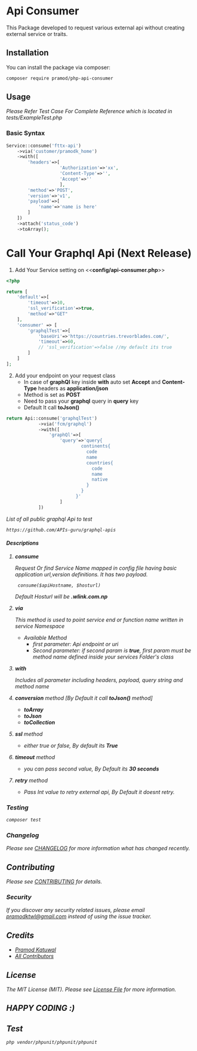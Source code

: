 # Api Consumer


This Package developed to request various external api without creating external service or traits.

## Installation

You can install the package via composer:

```bash
composer require pramod/php-api-consumer
```

## Usage

<i>Please Refer Test Case For Complete Reference which is located in tests/ExampleTest.php</i>

### Basic Syntax
```php
Service::consume('fttx-api')
    ->via('customer/pramodk_home')
    ->with([
        'headers'=>[
                    'Authorization'=>'xx',
                    'Content-Type'=>'',
                    'Accept'=>''
                    ],
        'method'=>'POST',
        'version'=>'v1',
        'payload'=>[
            'name'=>'name is here'
        ]
    ])
    ->attach('status_code')
    ->toArray();
```


# Call Your **Graphql** Api (**Next Release**)

1. Add Your Service setting on <<**config/api-consumer.php**>>
```php
<?php

return [
    'default'=>[
        'timeout'=>10,
        'ssl_verification'=>true,
        'method'=>"GET"
    ],
    'consumer' => [
        'graphqlTest'=>[
            'baseUri'=>'https://countries.trevorblades.com/',
            'timeout'=>60,
            // 'ssl_verification'=>false //my default its true
        ]
    ]
];

```

2.  Add your endpoint on your request class
    + In case of **graphQl** key inside **with** auto set **Accept** and **Content-Type** headers as **application/json**
    + Method is set as **POST**
    + Need to pass your **graphql** query in **query** key
    + Default It call **toJson()**
```php
return Api::consume('graphqlTest')
            ->via('fcm/graphql')
            ->with([
                'graphQl'=>[
                    'query'=>'query{
                            continents{
                              code
                              name
                              countries{
                                code
                                name
                                native
                              }
                            }
                          }'
                    ]
            ])
```

<i>List of all public graphql Api to test </l>
```
https://github.com/APIs-guru/graphql-apis
```
#### Descriptions
1. **consume**
    
    Request Or find Service Name mapped in config file having basic application url,version definitions. It has two payload.
    
        consume($apiHostname, $hosturl)
    
    Default Hosturl will be **.wlink.com.np**

2.  **via**

    This method is used to point service end or function name written in service Namespace
    +  Available Method
        +   first parameter: <i>Api endpoint or uri</i>
        +   Second parameter: <i>if second param is **true**, first param must be method name defined inside your services Folder's class</i>

3.  **with**

    Includes all parameter including headers, payload, query string and method name

4.  **conversion** method [By Default it call **toJson()** method]
    +   **toArray**
    +   **toJson**
    +   **toCollection**
5.  **ssl** method 
    +   either true or false, By default its **True**
6.  **timeout** method 
    +   you can pass second value, By Default its **30 seconds**
7.  **retry** method 
    +   Pass Int value to retry external api, By Default it doesnt retry.

### Testing

``` bash
composer test
```

### Changelog

Please see [CHANGELOG](CHANGELOG.md) for more information what has changed recently.

## Contributing

Please see [CONTRIBUTING](CONTRIBUTING.md) for details.

### Security

If you discover any security related issues, please email pramodktwl@gmail.com instead of using the issue tracker.

## Credits

- [Pramod Katuwal](https://github.com/pramod)
- [All Contributors](../../contributors)

## License

The MIT License (MIT). Please see [License File](LICENSE.md) for more information.

## HAPPY CODING :) 
## Test 
```
php vendor/phpunit/phpunit/phpunit
```
